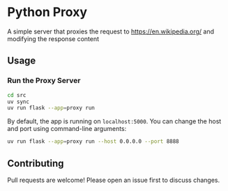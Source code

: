 # Python Proxy

A simple server that proxies the request to https://en.wikipedia.org/ and modifying the response content

## Usage

### Run the Proxy Server

```bash
cd src
uv sync
uv run flask --app=proxy run
```

By default, the app is running on `localhost:5000`. You can change the host and port using command-line arguments:

```bash
uv run flask --app=proxy run --host 0.0.0.0 --port 8888
```

## Contributing

Pull requests are welcome! Please open an issue first to discuss changes.
